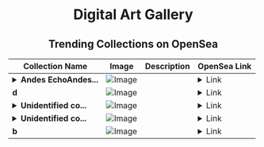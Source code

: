 <div align="center">

# Digital Art Gallery

## Trending Collections on OpenSea

| Collection Name                       | Image                                                                                     | Description                       | OpenSea Link                                                                                          |
|---------------------------------------|-------------------------------------------------------------------------------------------|-----------------------------------|--------------------------------------------------------------------------------------------------------|
| **<details><summary>Andes EchoAndes...</summary>Andes EchoAndes Echo</details>** | ![Image](https://i.seadn.io/s/raw/files/6d01efece4d701b294615257fd44ae32.jpg?w=500&auto=format?w=200&auto=format) |  | <details><summary>Link</summary>[Andes EchoAndes Echo](https://opensea.io/collection/andes-echoandes-echo)</details> |
| **d** | ![Image](https://i.seadn.io/s/raw/files/f20d5b3ed93d4d69d0d04611050454f3.jpg?w=500&auto=format?w=200&auto=format) |  | <details><summary>Link</summary>[d](https://opensea.io/collection/d-7513)</details> |
| **<details><summary>Unidentified co...</summary>Unidentified contract 776ad19f-e9f6-41d1-8f88-d9d46915370b</details>** | ![Image](https://i.seadn.io/s/raw/files/91e5c2fc0d01ca41cf34f3015bb7415d.jpg?w=500&auto=format?w=200&auto=format) |  | <details><summary>Link</summary>[Unidentified contract 776ad19f-e9f6-41d1-8f88-d9d46915370b](https://opensea.io/collection/unidentified-contract-776ad19f-e9f6-41d1-8f88-d9d4)</details> |
| **<details><summary>Unidentified co...</summary>Unidentified contract 0f46378a-30b0-443a-bdf2-04ccc7434fa0</details>** | ![Image](https://i.seadn.io/s/raw/files/654b7e9c6f93abe8d20f6c1ead4af558.png?w=500&auto=format?w=200&auto=format) |  | <details><summary>Link</summary>[Unidentified contract 0f46378a-30b0-443a-bdf2-04ccc7434fa0](https://opensea.io/collection/unidentified-contract-0f46378a-30b0-443a-bdf2-04cc)</details> |
| **b** | ![Image](https://i.seadn.io/s/raw/files/60425129d8b9674a48735150e2622dcb.jpg?w=500&auto=format?w=200&auto=format) |  | <details><summary>Link</summary>[b](https://opensea.io/collection/b-18079)</details> |

</div>